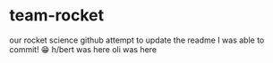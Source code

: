 # team-rocket
our rocket science github
attempt to update the readme
I was able to commit! 😁
h/bert was here
oli was here